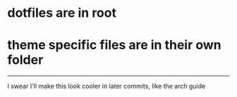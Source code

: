 # dotfiles are in root  
# theme specific files are in their own folder  
---  
I swear I'll make this look cooler in later commits, like the arch guide 
